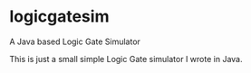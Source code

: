 # logicgatesim
A Java based Logic Gate Simulator

This is just a small simple Logic Gate simulator I wrote in Java.